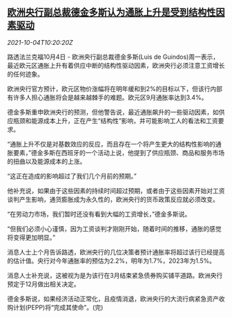 <!--1633343462000-->
[欧洲央行副总裁德金多斯认为通胀上升是受到结构性因素驱动](https://cn.reuters.com/article/ecb-deguindos-inflation-1004-idCNKBS2GU0YQ)
------

<div><i>2021-10-04T10:20:20Z</i></div><p>路透法兰克福10月4日 - 欧洲央行副总裁德金多斯(Luis de Guindos)周一表示，最近欧元区通胀上升有着供应中断的结构性驱动因素，欧洲央行必须注意工资增长的任何迹象。</p><p>欧洲央行官方预计，欧元区物价涨幅将在明年缓和到2%的目标以下，但该行内部有许多人担心通胀将会是越来越棘手的难题。欧元区9月通胀率达到3.4%。</p><p>德金多斯重申欧洲央行的预测，但他警告说，最近通胀飙升的一些驱动因素，如供应瓶颈和能源成本上升，正在产生“结构性”影响，并可能影响工人的看法和工资要求。</p><p>“通胀上升不仅是对基数效应的反应，而且存在一个将产生更大的结构性影响的通胀要素，”德金多斯在西班牙的一个活动上说，他提到了供应瓶颈、商品和服务市场的扭曲以及能源成本的上涨。</p><p>“这正在造成的影响超过了我们几个月前的预期。”</p><p>他补充说，如果由于这些因素的持续时间超过预期，或者由于这些因素开始对工资谈判产生影响，通货膨胀成为永久性的，欧洲央行的货币政策反应就必须改变。</p><p>“在劳动力市场，我们暂时还没有看到大幅的工资增长，”德金多斯说。</p><p>“但我们必须小心谨慎，因为工资谈判才刚刚开始，随着时间的推移，通胀的感觉将变得更加明显。”</p><p>消息人士上个月告诉路透，欧洲央行的几位决策者预计通胀率将超过该行已经提高的估计值。央行对今年通胀率的预估为2.2%，明年为1.7%，2023年为1.5%。</p><p>消息人士补充说，这被视为是为该行在3月结束紧急债券购买铺平道路。欧洲央行预定于12月做出相关决定。</p><p>德金多斯说，如果经济活动正常化，且疫情消退，欧洲央行的大流行病紧急资产收购计划(PEPP)将“完成其使命”。(完)</p>
